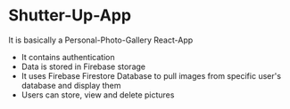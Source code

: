 # Shutter-Up-App

It is basically a Personal-Photo-Gallery React-App

- It contains authentication
- Data is stored in Firebase storage
- It uses Firebase Firestore Database to pull images from specific user's database and display them
- Users can store, view and delete pictures

